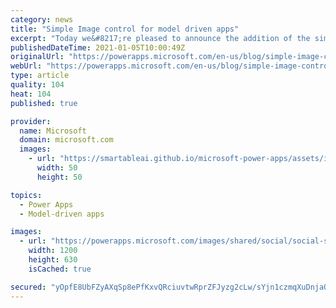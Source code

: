 ```yaml
---
category: news
title: "Simple Image control for model driven apps"
excerpt: "Today we&#8217;re pleased to announce the addition of the simple image control for model driven apps."
publishedDateTime: 2021-01-05T10:00:49Z
originalUrl: "https://powerapps.microsoft.com/en-us/blog/simple-image-control-for-model-driven-apps/"
webUrl: "https://powerapps.microsoft.com/en-us/blog/simple-image-control-for-model-driven-apps/"
type: article
quality: 104
heat: 104
published: true

provider:
  name: Microsoft
  domain: microsoft.com
  images:
    - url: "https://smartableai.github.io/microsoft-power-apps/assets/images/organizations/microsoft.com-50x50.jpg"
      width: 50
      height: 50

topics:
  - Power Apps
  - Model-driven apps

images:
  - url: "https://powerapps.microsoft.com/images/shared/social/social-share-post-ignite.png"
    width: 1200
    height: 630
    isCached: true

secured: "yOpfE8UbFZyAXqSp8ePfKxvQRciuvtwRprZFJyzg2cLw/sYjn1czmqXuDnjaQGPtpVtnnXY52hUEgO/Ifs+11G8dIilKFVYPxckp2WWxTXdQDBbXvtIn0PiUMliEeT3n0J6Zay0bBOal0LkooxmQv9Jf9DU90p0x777F5cRWGaSboZKJaxRzjxwFSstKPOQ8Z820muk6RyrtoSxSBtzxwgntWL8wXJ299s/FFA5YZtryzoPEZ7xoQZZszLbNIQlFCvlB262KE+LVwjB19vguIybqVC8GTM8TZ6bTbWtKPrfauM9Pum+I8kCTGSTym2fQDqDPi8yrD4/+4jnEugxFnLsqkpbxrJY/3Et/VP2UWjw=;LnnoB/9x3/eMUlhOwOa9GA=="
---
```


